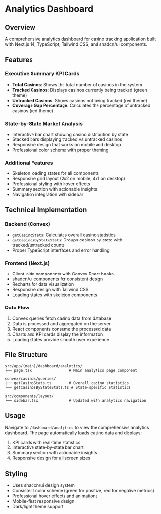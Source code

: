 # Analytics Dashboard

## Overview

A comprehensive analytics dashboard for casino tracking application built with Next.js 14, TypeScript, Tailwind CSS, and shadcn/ui components.

## Features

### Executive Summary KPI Cards

- **Total Casinos**: Shows the total number of casinos in the system
- **Tracked Casinos**: Displays casinos currently being tracked (green theme)
- **Untracked Casinos**: Shows casinos not being tracked (red theme)
- **Coverage Gap Percentage**: Calculates the percentage of untracked casinos (red theme)

### State-by-State Market Analysis

- Interactive bar chart showing casino distribution by state
- Stacked bars displaying tracked vs untracked casinos
- Responsive design that works on mobile and desktop
- Professional color scheme with proper theming

### Additional Features

- Skeleton loading states for all components
- Responsive grid layout (2x2 on mobile, 4x1 on desktop)
- Professional styling with hover effects
- Summary section with actionable insights
- Navigation integration with sidebar

## Technical Implementation

### Backend (Convex)

- `getCasinoStats`: Calculates overall casino statistics
- `getCasinosByStateStats`: Groups casinos by state with tracked/untracked counts
- Proper TypeScript interfaces and error handling

### Frontend (Next.js)

- Client-side components with Convex React hooks
- shadcn/ui components for consistent design
- Recharts for data visualization
- Responsive design with Tailwind CSS
- Loading states with skeleton components

### Data Flow

1. Convex queries fetch casino data from database
2. Data is processed and aggregated on the server
3. React components consume the processed data
4. Charts and KPI cards display the information
5. Loading states provide smooth user experience

## File Structure

```
src/app/(main)/dashboard/analytics/
├── page.tsx                 # Main analytics page component

convex/casinos/queries/
├── getCasinoStats.ts        # Overall casino statistics
└── getCasinosByStateStats.ts # State-specific statistics

src/components/layout/
└── sidebar.tsx              # Updated with analytics navigation
```

## Usage

Navigate to `/dashboard/analytics` to view the comprehensive analytics dashboard. The page automatically loads casino data and displays:

1. KPI cards with real-time statistics
2. Interactive state-by-state bar chart
3. Summary section with actionable insights
4. Responsive design for all screen sizes

## Styling

- Uses shadcn/ui design system
- Consistent color scheme (green for positive, red for negative metrics)
- Professional hover effects and animations
- Mobile-first responsive design
- Dark/light theme support
